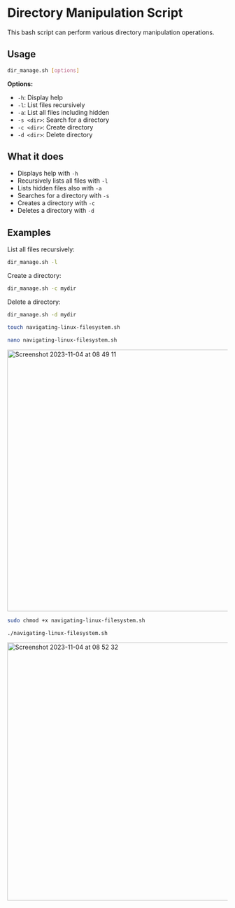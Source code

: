 # Directory Manipulation Script

This bash script can perform various directory manipulation operations.

## Usage

```bash
dir_manage.sh [options]
```

**Options:**

- `-h`: Display help 
- `-l`: List files recursively
- `-a`: List all files including hidden
- `-s <dir>`: Search for a directory
- `-c <dir>`: Create directory
- `-d <dir>`: Delete directory

## What it does

- Displays help with `-h`
- Recursively lists all files with `-l` 
- Lists hidden files also with `-a`
- Searches for a directory with `-s`
- Creates a directory with `-c`
- Deletes a directory with `-d`

## Examples

List all files recursively:

```bash
dir_manage.sh -l
```

Create a directory:

```bash
dir_manage.sh -c mydir 
``` 

Delete a directory:

```bash
dir_manage.sh -d mydir
```

```bash
touch navigating-linux-filesystem.sh
```

```bash
nano navigating-linux-filesystem.sh
```

<img width="598" alt="Screenshot 2023-11-04 at 08 49 11" src="https://github.com/kennyanju/dareio-bash-scripting/assets/10983149/2ccca3c3-ba68-42d1-8983-9d195729b95b">

```bash
sudo chmod +x navigating-linux-filesystem.sh
```

```bash
./navigating-linux-filesystem.sh
```

<img width="590" alt="Screenshot 2023-11-04 at 08 52 32" src="https://github.com/kennyanju/dareio-bash-scripting/assets/10983149/b970b577-4b7c-42bb-b46a-1ba226ecfd95">

